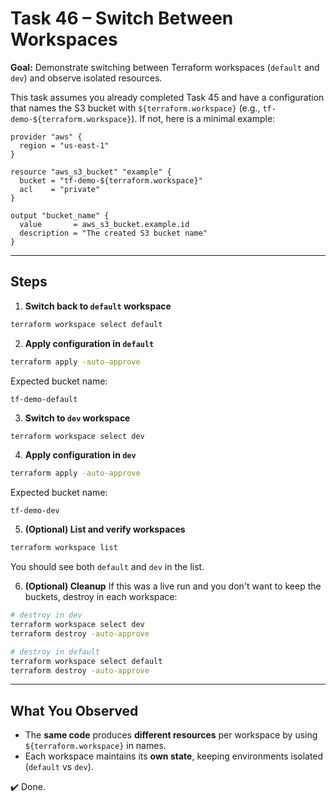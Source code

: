 # Task 46 – Switch Between Workspaces

**Goal:** Demonstrate switching between Terraform workspaces (`default` and `dev`) and observe isolated resources.

This task assumes you already completed Task 45 and have a configuration that names the S3 bucket with `${terraform.workspace}` (e.g., `tf-demo-${terraform.workspace}`).
If not, here is a minimal example:

```hcl
provider "aws" {
  region = "us-east-1"
}

resource "aws_s3_bucket" "example" {
  bucket = "tf-demo-${terraform.workspace}"
  acl    = "private"
}

output "bucket_name" {
  value       = aws_s3_bucket.example.id
  description = "The created S3 bucket name"
}
```

---

## Steps

1) **Switch back to `default` workspace**
```bash
terraform workspace select default
```

2) **Apply configuration in `default`**
```bash
terraform apply -auto-approve
```
Expected bucket name:
```
tf-demo-default
```

3) **Switch to `dev` workspace**
```bash
terraform workspace select dev
```

4) **Apply configuration in `dev`**
```bash
terraform apply -auto-approve
```
Expected bucket name:
```
tf-demo-dev
```

5) **(Optional) List and verify workspaces**
```bash
terraform workspace list
```
You should see both `default` and `dev` in the list.

6) **(Optional) Cleanup**
If this was a live run and you don't want to keep the buckets, destroy in each workspace:
```bash
# destroy in dev
terraform workspace select dev
terraform destroy -auto-approve

# destroy in default
terraform workspace select default
terraform destroy -auto-approve
```

---

## What You Observed
- The **same code** produces **different resources** per workspace by using `${terraform.workspace}` in names.
- Each workspace maintains its **own state**, keeping environments isolated (`default` vs `dev`).

✔️ Done.
